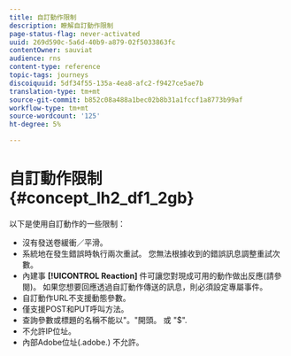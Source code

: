 ```yaml
---
title: 自訂動作限制
description: 瞭解自訂動作限制
page-status-flag: never-activated
uuid: 269d590c-5a6d-40b9-a879-02f5033863fc
contentOwner: sauviat
audience: rns
content-type: reference
topic-tags: journeys
discoiquuid: 5df34f55-135a-4ea8-afc2-f9427ce5ae7b
translation-type: tm+mt
source-git-commit: b852c08a488a1bec02b8b31a1fccf1a8773b99af
workflow-type: tm+mt
source-wordcount: '125'
ht-degree: 5%

---
```



# 自訂動作限制 {#concept_lh2_df1_2gb}

以下是使用自訂動作的一些限制：

* 沒有發送卷緩衝／平滑。
* 系統地在發生錯誤時執行兩次重試。 您無法根據收到的錯誤訊息調整重試次數。
* 內建事 **[!UICONTROL Reaction]** 件可讓您對現成可用的動作做出反應(請參 [](../building-journeys/reaction-events.md)閱)。 如果您想要回應透過自訂動作傳送的訊息，則必須設定專屬事件。
* 自訂動作URL不支援動態參數。
* 僅支援POST和PUT呼叫方法。
* 查詢參數或標題的名稱不能以&quot;。&quot;開頭。 或 &quot;$&quot;.
* 不允許IP位址。
* 內部Adobe位址(.adobe.) 不允許。
